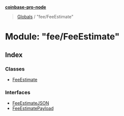**[coinbase-pro-node](../README.md)**

> [Globals](../globals.md) / "fee/FeeEstimate"

# Module: "fee/FeeEstimate"

## Index

### Classes

- [FeeEstimate](../classes/_fee_feeestimate_.feeestimate.md)

### Interfaces

- [FeeEstimateJSON](../interfaces/_fee_feeestimate_.feeestimatejson.md)
- [FeeEstimatePayload](../interfaces/_fee_feeestimate_.feeestimatepayload.md)
